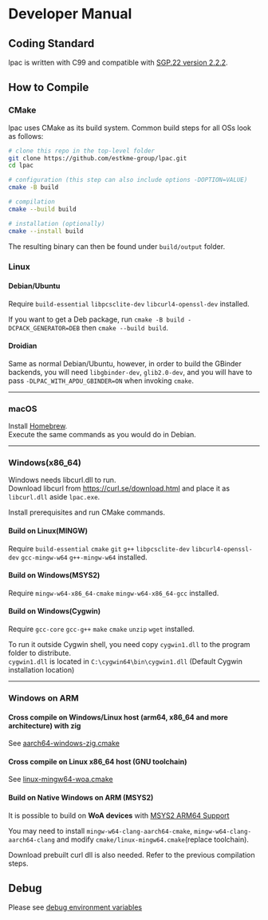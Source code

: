 # Developer Manual

## Coding Standard

lpac is written with C99 and compatible with [SGP.22 version 2.2.2](https://www.gsma.com/solutions-and-impact/technologies/esim/wp-content/uploads/2020/06/SGP.22-v2.2.2.pdf).

## How to Compile

### CMake

lpac uses CMake as its build system. Common build steps for all OSs look as follows:

``` bash
# clone this repo in the top-level folder
git clone https://github.com/estkme-group/lpac.git
cd lpac

# configuration (this step can also include options -DOPTION=VALUE)
cmake -B build

# compilation
cmake --build build

# installation (optionally)
cmake --install build
```

The resulting binary can then be found under `build/output` folder.

### Linux

#### Debian/Ubuntu

Require `build-essential` `libpcsclite-dev` `libcurl4-openssl-dev` installed.

If you want to get a Deb package, run `cmake -B build -DCPACK_GENERATOR=DEB` then `cmake --build build`.

#### Droidian

Same as normal Debian/Ubuntu, however, in order to build the GBinder backends, you will need `libgbinder-dev`, `glib2.0-dev`, and you will have to pass `-DLPAC_WITH_APDU_GBINDER=ON` when invoking `cmake`.

---

### macOS

Install [Homebrew](https://brew.sh/).  
Execute the same commands as you would do in Debian.  

---

### Windows(x86_64)

Windows needs libcurl.dll to run.  
Download libcurl from <https://curl.se/download.html> and place it as `libcurl.dll` aside `lpac.exe`.  

Install prerequisites and run CMake commands.  

#### Build on Linux(MINGW)

Require `build-essential` `cmake` `git` `g++` `libpcsclite-dev` `libcurl4-openssl-dev` `gcc-mingw-w64` `g++-mingw-w64` installed.  

#### Build on Windows(MSYS2)

Require `mingw-w64-x86_64-cmake` `mingw-w64-x86_64-gcc` installed.  

#### Build on Windows(Cygwin)

Require `gcc-core` `gcc-g++` `make` `cmake` `unzip` `wget` installed.  

To run it outside Cygwin shell, you need copy `cygwin1.dll` to the program folder to distribute.  
`cygwin1.dll` is located in `C:\cygwin64\bin\cygwin1.dll` (Default Cygwin installation location)

---

### Windows on ARM

#### Cross compile on Windows/Linux host (arm64, x86_64 and more architecture) with zig

See [aarch64-windows-zig.cmake](../cmake/aarch64-windows-zig.cmake)

#### Cross compile on Linux x86_64 host (GNU toolchain)

See [linux-mingw64-woa.cmake](../cmake/linux-mingw64-woa.cmake)

#### Build on Native Windows on ARM (MSYS2)

It is possible to build on **WoA devices** with [MSYS2 ARM64 Support](https://www.msys2.org/wiki/arm64/)

You may need to install `mingw-w64-clang-aarch64-cmake`, `mingw-w64-clang-aarch64-clang` and modify `cmake/linux-mingw64.cmake`(replace toolchain).

Download prebuilt curl dll is also needed. Refer to the previous compilation steps.

## Debug

Please see [debug environment variables](ENVVARS.md#debug)
